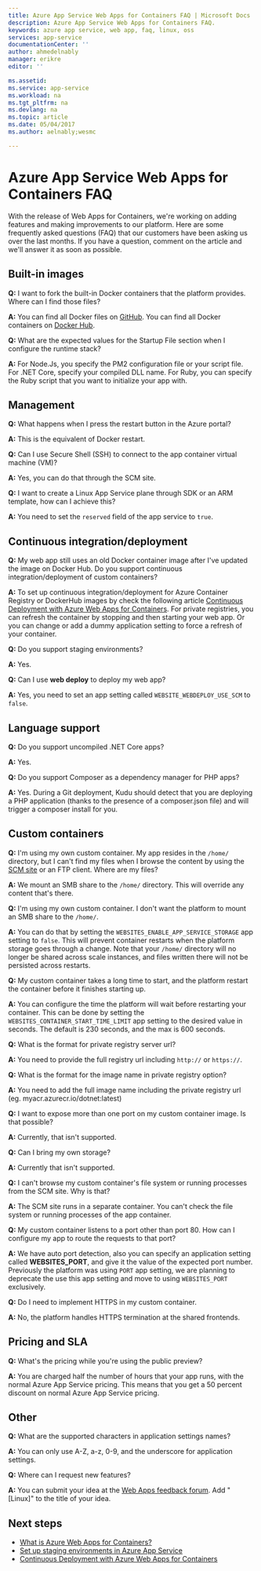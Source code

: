 ```yaml
---
title: Azure App Service Web Apps for Containers FAQ | Microsoft Docs
description: Azure App Service Web Apps for Containers FAQ.
keywords: azure app service, web app, faq, linux, oss
services: app-service
documentationCenter: ''
author: ahmedelnably
manager: erikre
editor: ''

ms.assetid:
ms.service: app-service
ms.workload: na
ms.tgt_pltfrm: na
ms.devlang: na
ms.topic: article
ms.date: 05/04/2017
ms.author: aelnably;wesmc

---
```

# Azure App Service Web Apps for Containers FAQ

With the release of Web Apps for Containers, we're working on adding features and making improvements to our platform. Here are some frequently asked questions (FAQ) that our customers have been asking us over the last months.
If you have a question, comment on the article and we'll answer it as soon as possible.

## Built-in images

**Q:** I want to fork the built-in Docker containers that the platform provides. Where can I find those files?

**A:** You can find all Docker files on [GitHub](https://github.com/azure-app-service). You can find all Docker containers on [Docker Hub](https://hub.docker.com/u/appsvc/).

**Q:** What are the expected values for the Startup File section when I configure the runtime stack?

**A:** For Node.Js, you specify the PM2 configuration file or your script file. For .NET Core, specify your compiled DLL name. For Ruby, you can specify the Ruby script that you want to initialize your app with.

## Management

**Q:** What happens when I press the restart button in the Azure portal?

**A:** This is the equivalent of Docker restart.

**Q:** Can I use Secure Shell (SSH) to connect to the app container virtual machine (VM)?

**A:** Yes, you can do that through the SCM site.

**Q:** I want to create a Linux App Service plane through SDK or an ARM template, how can I achieve this?

**A:** You need to set the `reserved` field of the app service to `true`.

## Continuous integration/deployment

**Q:** My web app still uses an old Docker container image after I've updated the image on Docker Hub. Do you support continuous integration/deployment of custom containers?

**A:** To set up continuous integration/deployment for Azure Container Registry or DockerHub images by check the following article [Continuous Deployment with Azure Web Apps for Containers](./app-service-linux-ci-cd.md). For private registries, you can refresh the container by stopping and then starting your web app. Or you can change or add a dummy application setting to force a refresh of your container.

**Q:** Do you support staging environments?

**A:** Yes.

**Q:** Can I use **web deploy** to deploy my web app?

**A:** Yes, you need to set an app setting called `WEBSITE_WEBDEPLOY_USE_SCM` to `false`.

## Language support

**Q:** Do you support uncompiled .NET Core apps?

**A:** Yes.

**Q:** Do you support Composer as a dependency manager for PHP apps?

**A:** Yes. During a Git deployment, Kudu should detect that you are deploying a PHP application (thanks to the presence of a composer.json file) and will trigger a composer install for you.

## Custom containers

**Q:** I'm using my own custom container. My app resides in the `/home/` directory, but I can't find my files when I browse the content by using the [SCM site](https://github.com/projectkudu/kudu) or an FTP client. Where are my files?

**A:** We mount an SMB share to the `/home/` directory. This will override any content that's there.

**Q:** I'm using my own custom container. I don't want the platform to mount an SMB share to the `/home/`.

**A:** You can do that by setting the `WEBSITES_ENABLE_APP_SERVICE_STORAGE` app setting to `false`. This will prevent container restarts when the platform storage goes through a change. Note that your `/home/` directory will no longer be shared across scale instances, and files written there will not be persisted across restarts.

**Q:** My custom container takes a long time to start, and the platform restart the container before it finishes starting up.

**A:** You can configure the time the platform will wait before restarting your container. This can be done by setting the `WEBSITES_CONTAINER_START_TIME_LIMIT` app setting to the desired value in seconds. The default is 230 seconds, and the max is 600 seconds.

**Q:** What is the format for private registry server url?

**A:** You need to provide the full registry url including `http://` or `https://`.

**Q:** What is the format for the image name in private registry option?

**A:** You need to add the full image name including the private registry url (eg. myacr.azurecr.io/dotnet:latest)

**Q:** I want to expose more than one port on my custom container image. Is that possible?

**A:** Currently, that isn't supported.

**Q:** Can I bring my own storage?

**A:** Currently that isn't supported.

**Q:** I can't browse my custom container's file system or running processes from the SCM site. Why is that?

**A:** The SCM site runs in a separate container. You can't check the file system or running processes of the app container.

**Q:** My custom container listens to a port other than port 80. How can I configure my app to route the requests to that port?

**A:** We have auto port detection, also you can specify an application setting called **WEBSITES_PORT**, and give it the value of the expected port number. Previously the platform was using `PORT` app setting, we are planning to deprecate the use this app setting and move to using `WEBSITES_PORT` exclusively.

**Q:** Do I need to implement HTTPS in my custom container.

**A:** No, the platform handles HTTPS termination at the shared frontends.

## Pricing and SLA

**Q:** What's the pricing while you're using the public preview?

**A:** You are charged half the number of hours that your app runs, with the normal Azure App Service pricing. This means that you get a 50 percent discount on normal Azure App Service pricing.

## Other

**Q:** What are the supported characters in application settings names?

**A:** You can only use A-Z, a-z, 0-9, and the underscore for application settings.

**Q:** Where can I request new features?

**A:** You can submit your idea at the [Web Apps feedback forum](https://aka.ms/webapps-uservoice). Add "[Linux]" to the title of your idea.

## Next steps

* [What is Azure Web Apps for Containers?](app-service-linux-intro.md)
* [Set up staging environments in Azure App Service](../../app-service-web/web-sites-staged-publishing.md?toc=%2fazure%2fapp-service%2fcontainers%2ftoc.json)
* [Continuous Deployment with Azure Web Apps for Containers](./app-service-linux-ci-cd.md)
